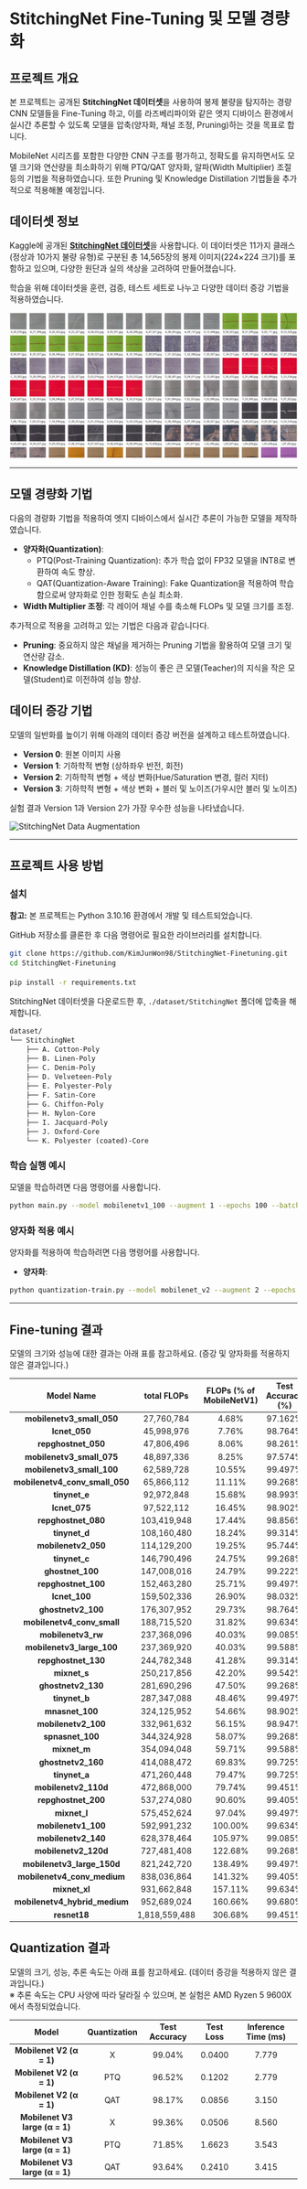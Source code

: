 # StitchingNet Fine-Tuning 및 모델 경량화

## 프로젝트 개요

본 프로젝트는 공개된 **StitchingNet 데이터셋**을 사용하여 봉제 불량을 탐지하는 경량 CNN 모델들을 Fine-Tuning 하고, 이를 라즈베리파이와 같은 엣지 디바이스 환경에서 실시간 추론할 수 있도록 모델을 압축(양자화, 채널 조정, Pruning)하는 것을 목표로 합니다.

MobileNet 시리즈를 포함한 다양한 CNN 구조를 평가하고, 정확도를 유지하면서도 모델 크기와 연산량을 최소화하기 위해 PTQ/QAT 양자화, 알파(Width Multiplier) 조절 등의 기법을 적용하였습니다. 또한 Pruning 및 Knowledge Distillation 기법들을 추가적으로 적용해볼 예정입니다.


## 데이터셋 정보 

Kaggle에 공개된 [**StitchingNet 데이터셋**](https://www.kaggle.com/datasets/hyungjung/stitchingnet-dataset)을 사용합니다. 이 데이터셋은 11가지 클래스(정상과 10가지 불량 유형)로 구분된 총 14,565장의 봉제 이미지(224×224 크기)를 포함하고 있으며, 다양한 원단과 실의 색상을 고려하여 만들어졌습니다.

학습을 위해 데이터셋을 훈련, 검증, 테스트 세트로 나누고 다양한 데이터 증강 기법을 적용하였습니다.

![StitchingNet 데이터셋](./assets/StitchingNet-cover.png)



***

## 모델 경량화 기법

다음의 경량화 기법을 적용하여 엣지 디바이스에서 실시간 추론이 가능한 모델을 제작하였습니다.

- **양자화(Quantization)**:
  - PTQ(Post-Training Quantization): 추가 학습 없이 FP32 모델을 INT8로 변환하여 속도 향상.
  - QAT(Quantization-Aware Training): Fake Quantization을 적용하여 학습함으로써 양자화로 인한 정확도 손실 최소화.
- **Width Multiplier 조정**: 각 레이어 채널 수를 축소해 FLOPs 및 모델 크기를 조정.


추가적으로 적용을 고려하고 있는 기법은 다음과 같습니다다.
- **Pruning**: 중요하지 않은 채널을 제거하는 Pruning 기법을 활용하여 모델 크기 및 연산량 감소.
- **Knowledge Distillation (KD)**: 성능이 좋은 큰 모델(Teacher)의 지식을 작은 모델(Student)로 이전하여 성능 향상.



## 데이터 증강 기법

모델의 일반화를 높이기 위해 아래의 데이터 증강 버전을 설계하고 테스트하였습니다.

- **Version 0**: 원본 이미지 사용
- **Version 1**: 기하학적 변형 (상하좌우 반전, 회전)
- **Version 2**: 기하학적 변형 + 색상 변화(Hue/Saturation 변경, 컬러 지터)
- **Version 3**: 기하학적 변형 + 색상 변화 + 블러 및 노이즈(가우시안 블러 및 노이즈)

실험 결과 Version 1과 Version 2가 가장 우수한 성능을 나타냈습니다.

![StitchingNet Data Augmentation](./assets/augmentation.png)

***

## 프로젝트 사용 방법

### 설치
**참고:** 본 프로젝트는 Python 3.10.16 환경에서 개발 및 테스트되었습니다.

GitHub 저장소를 클론한 후 다음 명령어로 필요한 라이브러리를 설치합니다.

```bash
git clone https://github.com/KimJunWon98/StitchingNet-Finetuning.git
cd StitchingNet-Finetuning

pip install -r requirements.txt
```

StitchingNet 데이터셋을 다운로드한 후, `./dataset/StitchingNet` 폴더에 압축을 해제합니다.

```
dataset/
└── StitchingNet
    ├── A. Cotton-Poly
    ├── B. Linen-Poly
    ├── C. Denim-Poly
    ├── D. Velveteen-Poly
    ├── E. Polyester-Poly
    ├── F. Satin-Core
    ├── G. Chiffon-Poly
    ├── H. Nylon-Core
    ├── I. Jacquard-Poly
    ├── J. Oxford-Core
    └── K. Polyester (coated)-Core
```

### 학습 실행 예시

모델을 학습하려면 다음 명령어를 사용합니다.

```bash
python main.py --model mobilenetv1_100 --augment 1 --epochs 100 --batch-size 32 --patience 5
```

### 양자화 적용 예시

양자화를 적용하여 학습하려면 다음 명령어를 사용합니다.

- **양자화**:
```bash
python quantization-train.py --model mobilenet_v2 --augment 2 --epochs 100 --batch-size 32 --patience 5
```

***

## Fine-tuning 결과

모델의 크기와 성능에 대한 결과는 아래 표를 참고하세요.
(증강 및  양자화를 적용하지 않은 결과입니다.)

| **Model Name**               | **total FLOPs** | **FLOPs (% of MobileNetV1)** | **Test Accuracy (%)** | **Test Loss** | **model size (MB)** | **total params** |
|:----------------------------:|:---------------:|:----------------------------:|:---------------------:|:-------------:|:-------------------:|:----------------:|
| **mobilenetv3_small_050**    |   27,760,784    |            4.68%             |        97.162%        |    0.08815    |        2.2106       |     579,499      |
| **lcnet_050**                |   45,998,976    |            7.76%             |        98.764%        |    0.05287    |        2.3420       |     613,947      |
| **repghostnet_050**          |   47,806,496    |            8.06%             |        98.261%        |    0.06630    |        3.9942       |   1,047,059      |
| **mobilenetv3_small_075**    |   48,897,336    |            8.25%             |        97.574%        |    0.08905    |        3.9221       |   1,028,147      |
| **mobilenetv3_small_100**    |   62,589,728    |           10.55%             |        99.497%        |    0.02862    |        5.8332       |   1,529,131      |
| **mobilenetv4_conv_small_050** |   65,866,112  |           11.11%             |        99.268%        |    0.03905    |        3.7080       |     972,043      |
| **tinynet_e**                |   92,972,848    |           15.68%             |        98.993%        |    0.04775    |        2.9604       |     776,063      |
| **lcnet_075**                |   97,522,112    |           16.45%             |        98.902%        |    0.05426    |        4.1633       |   1,091,379      |
| **repghostnet_080**          |  103,419,948    |           17.44%             |        98.856%        |    0.06593    |        7.6754       |   2,012,059      |
| **tinynet_d**                |  108,160,480    |           18.24%             |        99.314%        |    0.02845    |        4.0876       |   1,071,537      |
| **mobilenetv2_050**          |  114,129,200    |           19.25%             |        95.744%        |    0.14250    |        2.6770       |     701,771      |
| **tinynet_c**                |  146,790,496    |           24.75%             |        99.268%        |    0.03166    |        4.5407       |   1,190,325      |
| **ghostnet_100**             |  147,008,016    |           24.79%             |        99.222%        |    0.04460    |       14.9368       |   3,915,599      |
| **repghostnet_100**          |  152,463,280    |           25.71%             |        99.497%        |    0.03870    |       10.7067       |   2,806,695      |
| **lcnet_100**                |  159,502,336    |           26.90%             |        98.032%        |    0.08151    |        6.4350       |   1,686,891      |
| **ghostnetv2_100**           |  176,307,952    |           29.73%             |        98.764%        |    0.04526    |       18.6539       |   4,889,999      |
| **mobilenetv4_conv_small**   |  188,715,520    |           31.82%             |        99.634%        |    0.02742    |        9.5639       |   2,507,115      |
| **mobilenetv3_rw**           |  237,368,096    |           40.03%             |        99.085%        |    0.05632    |       16.0714       |   4,213,009      |
| **mobilenetv3_large_100**    |  237,369,920    |           40.03%             |        99.588%        |    0.02299    |       16.0832       |   4,216,123      |
| **repghostnet_130**          |  244,782,348    |           41.28%             |        99.314%        |    0.03422    |       16.0664       |   4,211,703      |
| **mixnet_s**                 |  250,217,856    |           42.20%             |        99.542%        |    0.02925    |        9.9736       |   2,614,513      |
| **ghostnetv2_130**           |  281,690,296    |           47.50%             |        99.268%        |    0.05071    |       29.3484       |   7,693,495      |
| **tinynet_b**                |  287,347,088    |           48.46%             |        99.497%        |    0.02773    |        9.3981       |   2,463,653      |
| **mnasnet_100**              |  324,125,952    |           54.66%             |        98.902%        |    0.04141    |       11.8881       |   3,116,403      |
| **mobilenetv2_100**          |  332,961,632    |           56.15%             |        98.947%        |    0.05497    |        8.5372       |   2,237,963      |
| **spnasnet_100**             |  344,324,928    |           58.07%             |        99.268%        |    0.03387    |       12.0343       |   3,154,707      |
| **mixnet_m**                 |  354,094,048    |           59.71%             |        99.588%        |    0.02790    |       13.3297       |   3,494,289      |
| **ghostnetv2_160**           |  414,088,472    |           69.83%             |        99.725%        |    0.03040    |       42.4415       |  11,125,789      |
| **tinynet_a**                |  471,260,448    |           79.47%             |        99.725%        |    0.01753    |       18.7724       |   4,921,063      |
| **mobilenetv2_110d**         |  472,868,000    |           79.74%             |        99.451%        |    0.02706    |       12.3963       |   3,249,611      |
| **repghostnet_200**          |  537,274,080    |           90.60%             |        99.405%        |    0.04581    |       32.5364       |   8,529,215      |
| **mixnet_l**                 |  575,452,624    |           97.04%             |        99.497%        |    0.02967    |       22.1602       |   5,809,159      |
| **mobilenetv1_100**          |  592,991,232    |          100.00%             |        99.634%        |    0.01746    |       12.2767       |   3,218,251      |
| **mobilenetv2_140**          |  628,378,464    |          105.97%             |        99.085%        |    0.03273    |       16.5386       |   4,335,499      |
| **mobilenetv2_120d**         |  727,481,408    |          122.68%             |        99.268%        |    0.03854    |       17.4112       |   4,564,235      |
| **mobilenetv3_large_150d**   |  821,242,720    |          138.49%             |        99.497%        |    0.02623    |       50.9468       |  13,355,411      |
| **mobilenetv4_conv_medium**  |  838,036,864    |          141.32%             |        99.405%        |    0.02861    |       32.2289       |   8,448,603      |
| **mixnet_xl**                |  931,662,848    |          157.11%             |        99.634%        |    0.01866    |       39.5839       |  10,376,675      |
| **mobilenetv4_hybrid_medium**|  952,689,024    |          160.66%             |        99.680%        |    0.01663    |       37.4136       |   9,807,739      |
| **resnet18**                 | 1,818,559,488   |          306.68%             |        99.451%        |    0.02435    |       42.6565       |  11,182,155      |


## Quantization 결과

모델의 크기, 성능, 추론 속도는 아래 표를 참고하세요. (데이터 증강을 적용하지 않은 결과입니다.)   
※ 추론 속도는 CPU 사양에 따라 달라질 수 있으며, 본 실험은 AMD Ryzen 5 9600X에서 측정되었습니다.

| **Model**                               | **Quantization** | **Test Accuracy** | **Test Loss** | **Inference Time (ms)** |
|:---------------------------------------:|:----------------:|:-----------------:|:-------------:|:-----------------------:|
| **Mobilenet V2 (α = 1)**                | X                | 99.04%            | 0.0400        | 7.779                   |
| **Mobilenet V2 (α = 1)**                | PTQ              | 96.52%            | 0.1202        | 2.779                   |
| **Mobilenet V2 (α = 1)**                | QAT              | 98.17%            | 0.0856        | 3.150                   |
| **Mobilenet V3 large (α = 1)**          | X                | 99.36%            | 0.0506        | 8.560                   |
| **Mobilenet V3 large (α = 1)**          | PTQ              | 71.85%            | 1.6623        | 3.543                   |
| **Mobilenet V3 large (α = 1)**          | QAT              | 93.64%            | 0.2410        | 3.415                   |
